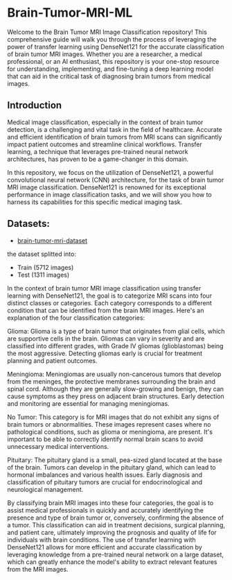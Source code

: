 # Brain-Tumor-MRI-ML
Welcome to the Brain Tumor MRI Image Classification repository! This comprehensive guide will walk you through the process of leveraging the power of transfer learning using DenseNet121 for the accurate classification of brain tumor MRI images. Whether you are a researcher, a medical professional, or an AI enthusiast, this repository is your one-stop resource for understanding, implementing, and fine-tuning a deep learning model that can aid in the critical task of diagnosing brain tumors from medical images.

## Introduction
Medical image classification, especially in the context of brain tumor detection, is a challenging and vital task in the field of healthcare. Accurate and efficient identification of brain tumors from MRI scans can significantly impact patient outcomes and streamline clinical workflows. Transfer learning, a technique that leverages pre-trained neural network architectures, has proven to be a game-changer in this domain.

In this repository, we focus on the utilization of DenseNet121, a powerful convolutional neural network (CNN) architecture, for the task of brain tumor MRI image classification. DenseNet121 is renowned for its exceptional performance in image classification tasks, and we will show you how to harness its capabilities for this specific medical imaging task.

## Datasets:
- [brain-tumor-mri-dataset](masoudnickparvar/brain-tumor-mri-dataset)

the dataset splitted into:
- Train (5712 images)
- Test (1311 images)

In the context of brain tumor MRI image classification using transfer learning with DenseNet121, the goal is to categorize MRI scans into four distinct classes or categories. Each category corresponds to a different condition that can be identified from the brain MRI images. Here's an explanation of the four classification categories:

Glioma: Glioma is a type of brain tumor that originates from glial cells, which are supportive cells in the brain. Gliomas can vary in severity and are classified into different grades, with Grade IV gliomas (glioblastomas) being the most aggressive. Detecting gliomas early is crucial for treatment planning and patient outcomes.

Meningioma: Meningiomas are usually non-cancerous tumors that develop from the meninges, the protective membranes surrounding the brain and spinal cord. Although they are generally slow-growing and benign, they can cause symptoms as they press on adjacent brain structures. Early detection and monitoring are essential for managing meningiomas.

No Tumor: This category is for MRI images that do not exhibit any signs of brain tumors or abnormalities. These images represent cases where no pathological conditions, such as glioma or meningioma, are present. It's important to be able to correctly identify normal brain scans to avoid unnecessary medical interventions.

Pituitary: The pituitary gland is a small, pea-sized gland located at the base of the brain. Tumors can develop in the pituitary gland, which can lead to hormonal imbalances and various health issues. Early diagnosis and classification of pituitary tumors are crucial for endocrinological and neurological management.

By classifying brain MRI images into these four categories, the goal is to assist medical professionals in quickly and accurately identifying the presence and type of brain tumor or, conversely, confirming the absence of a tumor. This classification can aid in treatment decisions, surgical planning, and patient care, ultimately improving the prognosis and quality of life for individuals with brain conditions. The use of transfer learning with DenseNet121 allows for more efficient and accurate classification by leveraging knowledge from a pre-trained neural network on a large dataset, which can greatly enhance the model's ability to extract relevant features from the MRI images.
